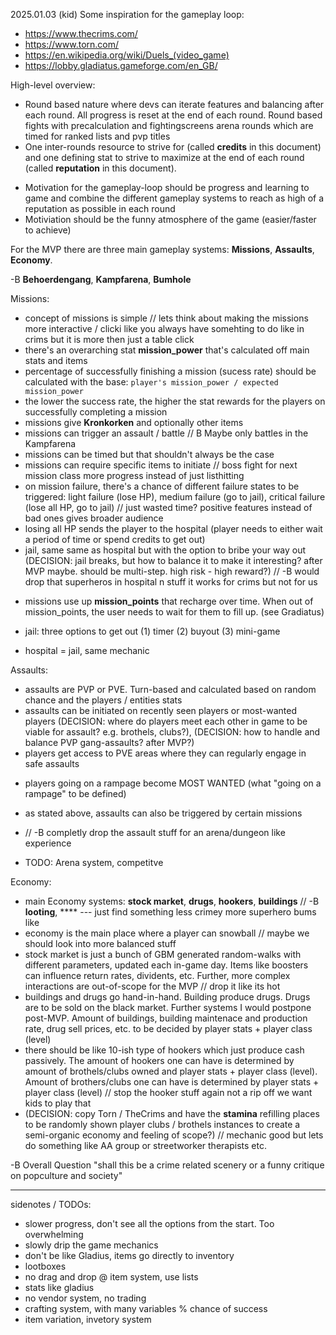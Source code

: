 2025.01.03 (kid) Some inspiration for the gameplay loop:

- https://www.thecrims.com/
- https://www.torn.com/
- https://en.wikipedia.org/wiki/Duels_(video_game)
- https://lobby.gladiatus.gameforge.com/en_GB/

High-level overview:

- Round based nature where devs can iterate features and balancing after each round. All progress is reset at the end of each round.
Round based fights with precalculation and fightingscreens arena rounds which are timed for ranked lists and pvp titles
- One inter-rounds resource to strive for (called **credits** in this document) and one defining stat to strive to maximize at the end of each round (called **reputation** in this document).

<!-- -B Round interround ressource makes only sense with a round like mechanism as in crims but then we would need a way bigger team with communitymanagers etc. -->

- Motivation for the gameplay-loop should be progress and learning to game and combine the different gameplay systems to reach as high of a reputation as possible in each round
- Motiviation should be the funny atmosphere of the game (easier/faster to achieve)

For the MVP there are three main gameplay systems: **Missions**, **Assaults**, **Economy**.

-B **Behoerdengang**, **Kampfarena**, **Bumhole**

Missions:

- concept of missions is simple // lets think about making the missions more interactive / clicki like you always have somehting to do like in crims but it is more then just a table click
- there's an overarching stat **mission_power** that's calculated off main stats and items
- percentage of successfully finishing a mission (sucess rate) should be calculated with the base: `player's mission_power / expected mission_power`
- the lower the success rate, the higher the stat rewards for the players on successfully completing a mission
- missions give **Kronkorken** and optionally other items
- missions can trigger an assault / battle  // B Maybe only battles in the Kampfarena
- missions can be timed but that shouldn't always be the case
- missions can require specific items to initiate // boss fight for next mission class more progress instead of just listhitting
- on mission failure, there's a chance of different failure states to be triggered: light failure (lose HP), medium failure (go to jail), critical failure (lose all HP, go to jail) // just wasted time? positive features instead of bad ones gives broader audience
- losing all HP sends the player to the hospital (player needs to either wait a period of time or spend credits to get out)
- jail, same same as hospital but with the option to bribe your way out (DECISION: jail breaks, but how to balance it to make it interesting? after MVP maybe. should be multi-step. high risk - high reward?) // -B would drop that superheros in hospital n stuff it works for crims but not for us

<!-- - gang missions are like normal missions, but with a queue system. A player initiates a gang mission, other players join and they need to fulfil the mission requirements. (DECISION: allow players of mixed high and low stats to try to tackle harder missions?), (DECISION: does active player count in a gang mission affect the outcome, besides having to fullfil a minimul player count?), (DECISION: after MVP, multi-step missions for gang missions to further differentiate  from normal missions and give an incentive for players becoming part of the community?) -->

- missions use up **mission_points** that recharge over time. When out of mission_points, the user needs to wait for them to fill up. (see Gradiatus)

- jail: three options to get out (1) timer (2) buyout (3) mini-game
- hospital = jail, same mechanic


Assaults:

- assaults are PVP or PVE. Turn-based and calculated based on random chance and the players / entities stats
- assaults can be initiated on recently seen players or most-wanted players (DECISION: where do players meet each other in game to be viable for assault? e.g. brothels, clubs?), (DECISION: how to handle and balance PVP gang-assaults? after MVP?)
- players get access to PVE areas where they can regularly engage in safe assaults
<!-- there are boss-level areas meant only for gang-assaults-->
- players going on a rampage become MOST WANTED (what "going on a rampage" to be defined)
- as stated above, assaults can also be triggered by certain missions

- // -B completly drop the assault stuff for an arena/dungeon like experience
- TODO: Arena system, competitve


Economy:

- main Economy systems: **stock market**, **drugs**, **hookers**, **buildings**  // -B **looting**, **** --- just find something less crimey more superhero bums like
- economy is the main place where a player can snowball  // maybe we should look into more balanced stuff
- stock market is just a bunch of GBM generated random-walks with different parameters, updated each in-game day. Items like boosters can influence return rates, dividents, etc. Further, more complex interactions are out-of-scope for the MVP // drop it like its hot
- buildings and drugs go hand-in-hand. Building produce drugs. Drugs are to be sold on the black market. Further systems I would postpone post-MVP. Amount of buildings, building maintenace and production rate, drug sell prices, etc. to be decided by player stats + player class (level)
- there should be like 10-ish type of hookers which just produce cash passively. The amount of hookers one can have is determined by amount of brothels/clubs owned and player stats + player class (level). Amount of brothers/clubs one can have is determined by player stats + player class (level) // stop the hooker stuff again not a rip off we want kids to play that
- (DECISION: copy Torn / TheCrims and have the **stamina** refilling places to be randomly shown player clubs / brothels instances to create a semi-organic economy and feeling of scope?) // mechanic good but lets do something like AA group or streetworker therapists etc.

-B Overall Question "shall this be a crime related scenery or a funny critique on popculture and society"



---

sidenotes / TODOs:

- slower progress, don't see all the options from the start. Too overwhelming
- slowly drip the game mechanics
- don't be like Gladius, items go directly to inventory
- lootboxes
- no drag and drop @ item system, use lists
- stats like gladius
- no vendor system, no trading
- crafting system, with many variables % chance of success
- item variation, invetory system
